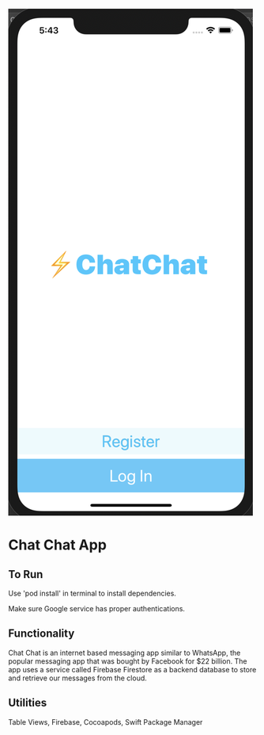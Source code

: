 ![AppImage](chatImageView.png)

# Chat Chat App

## To Run
Use 'pod install' in terminal to install dependencies.

Make sure Google service has proper authentications.


## Functionality

Chat Chat is an internet based messaging app similar to WhatsApp, the popular messaging app that was bought by Facebook for $22 billion. The  app uses a service called Firebase Firestore as a backend database to store and retrieve our messages from the cloud. 

## Utilities

Table Views, Firebase, Cocoapods, Swift Package Manager
